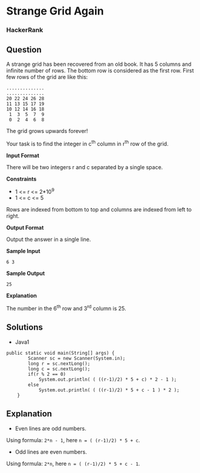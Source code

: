 # Strange Grid Again

### HackerRank

## Question

A strange grid has been recovered from an old book. It has 5 columns and infinite number of rows. The bottom row is considered as the first row. First few rows of the grid are like this:

```
..............
..............
20 22 24 26 28
11 13 15 17 19
10 12 14 16 18
 1  3  5  7  9
 0  2  4  6  8
```

The grid grows upwards forever!

Your task is to find the integer in c<sup>th</sup> column in r<sup>th</sup> row of the grid.

**Input Format**

There will be two integers r and c separated by a single space.

**Constraints**
* 1 <= r <= 2*10<sup>9</sup>
* 1 <= c <= 5

Rows are indexed from bottom to top and columns are indexed from left to right.

**Output Format**

Output the answer in a single line.

**Sample Input**

`6 3`

**Sample Output**

`25`

**Explanation**

The number in the 6<sup>th</sup> row and 3<sup>rd</sup> column is 25.

## Solutions
* Java1
```
public static void main(String[] args) {
        Scanner sc = new Scanner(System.in);
        long r = sc.nextLong();
        long c = sc.nextLong();
        if(r % 2 == 0)
            System.out.println( ( ((r-1)/2) * 5 + c) * 2 - 1 );
        else
            System.out.println( ( ((r-1)/2) * 5 + c - 1 ) * 2 );
    }
```

## Explanation
* Even lines are odd numbers.

Using formula: `2*n - 1`, here `n = ( (r-1)/2) * 5 + c`.

* Odd lines are even numbers.

Using formula: `2*n`, here `n = ( (r-1)/2) * 5 + c - 1`.
